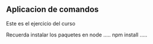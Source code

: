 ## Aplicacion de comandos

Este es el ejercicio del curso

Recuerda instalar los paquetes en node
.....
npm install
.....
